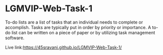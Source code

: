 # LGMVIP-Web-Task-1

To-do lists are a list of tasks that an individual needs to complete or accomplish. Tasks are typically put in order by priority or importance. 
A to-do list can be written on a piece of paper or by utilizing task management software.

Live link:https://45sravani.github.io/LGMVIP-Web-Task-1/
